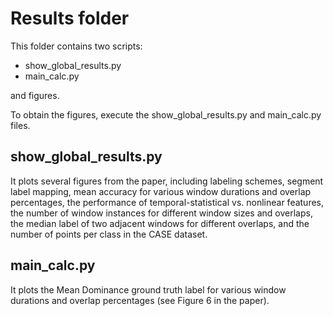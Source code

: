 # Results folder

This folder contains two scripts:

* show_global_results.py
* main_calc.py

and figures. 

To obtain the figures, execute the show_global_results.py and main_calc.py files.

## show_global_results.py

It plots several figures from the paper, including labeling schemes, segment label mapping, mean accuracy for various window durations and overlap percentages, the performance of temporal-statistical vs. nonlinear features, the number of window instances for different window sizes and overlaps, the median label of two adjacent windows for different overlaps, and the number of points per class in the CASE dataset.

## main_calc.py

It plots the Mean Dominance ground truth label for various window durations and overlap percentages (see Figure 6 in the paper).


